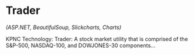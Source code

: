 # Trader

*(ASP.NET, BeautifulSoup, Slickcharts, Charts)*

KPNC Technology: Trader: A stock market utility that is comprised of the S&P-500, NASDAQ-100, and DOWJONES-30 components...
